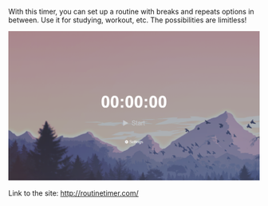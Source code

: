 With this timer, you can set up a routine with breaks and repeats options in between. Use it for studying, workout, etc. The possibilities are limitless!

![alt text](/src/styles/routinetimer.PNG)

Link to the site: http://routinetimer.com/

